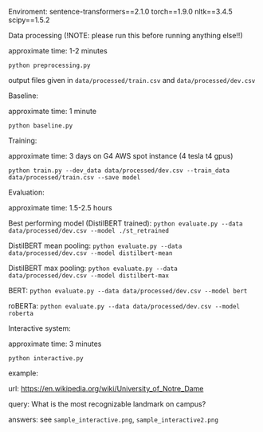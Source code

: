 Enviroment:
sentence-transformers==2.1.0
torch==1.9.0
nltk==3.4.5
scipy==1.5.2


Data processing (!NOTE: please run this before running anything else!!)

approximate time: 1-2 minutes

`python preprocessing.py`

output files given in `data/processed/train.csv` and `data/processed/dev.csv`


Baseline:

approximate time: 1 minute

`python baseline.py`


Training:

approximate time: 3 days on G4 AWS spot instance (4 tesla t4 gpus)

`python train.py --dev_data data/processed/dev.csv --train_data data/processed/train.csv --save model`


Evaluation:

approximate time: 1.5-2.5 hours

Best performing model (DistilBERT trained):
`python evaluate.py --data data/processed/dev.csv --model ./st_retrained`


DistilBERT mean pooling:
`python evaluate.py --data data/processed/dev.csv --model distilbert-mean`


DistilBERT max pooling:
`python evaluate.py --data data/processed/dev.csv --model distilbert-max`


BERT:
`python evaluate.py --data data/processed/dev.csv --model bert`


roBERTa:
`python evaluate.py --data data/processed/dev.csv --model roberta`


Interactive system:

approximate time: 3 minutes

`python interactive.py`

example:

url: https://en.wikipedia.org/wiki/University_of_Notre_Dame

query: What is the most recognizable landmark on campus?

answers: see `sample_interactive.png`, `sample_interactive2.png`
